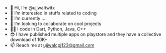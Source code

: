 - 👋 Hi, I’m @ujjwaltwitx
- 👀 I’m interested in stuffs related to coding
- 🌱 I’m currently ....
- 💞️ I’m looking to collaborate on cool projects
- 🧑‍💻 I code in Dart, Python, Java, C++
- 😎 I have published multiple apps on playstore and they have a collective download of 10K+
- 📫 Reach me at ujjwalcpj123@gmail.com

<!---
ujjwaltwitx/ujjwaltwitx is a ✨ special ✨ repository because its `README.md` (this file) appears on your GitHub profile.
You can click the Preview link to take a look at your changes.
--->
